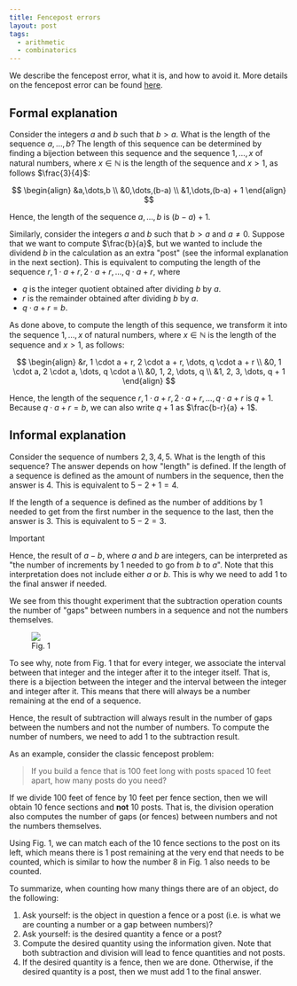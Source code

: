 ```yaml
---
title: Fencepost errors
layout: post
tags:
  - arithmetic
  - combinatorics
---
```

We describe the fencepost error, what it is, and how to avoid it. More details on the fencepost error can be found [here](https://betterexplained.com/articles/learning-how-to-count-avoiding-the-fencepost-problem/).

## Formal explanation
Consider the integers $a$ and $b$ such that $b > a$. What is the length of the sequence $a, \dots, b$? The length of this sequence can be determined by finding a bijection between this sequence and the sequence $1,\dots,x$ of natural numbers, where $x \in \mathbb N$ is the length of the sequence and $x > 1$, as follows $\frac{3}{4}$:

$$
\begin{align}
&a,\dots,b \\
&0,\dots,(b-a) \\
&1,\dots,(b-a) + 1
\end{align}
$$

Hence, the length of the sequence $a,\dots,b$ is $(b-a) + 1$.

Similarly, consider the integers $a$ and $b$ such that $b > a$ and $a \neq 0$. Suppose that we want to compute $\frac{b}{a}$, but we wanted to include the dividend $b$ in the calculation as an extra "post" (see the informal explanation in the next section). This is equivalent to computing the length of the sequence $r, 1 \cdot a + r, 2 \cdot a + r, \dots, q \cdot a + r$, where
* $q$ is the integer quotient obtained after dividing $b$ by $a$.
* $r$ is the remainder obtained after dividing $b$ by $a$.
* $q \cdot a + r = b$.

As done above, to compute the length of this sequence, we transform it into the sequence $1,\dots,x$ of natural numbers, where $x \in \mathbb N$ is the length of the sequence and $x > 1$, as follows:

$$
\begin{align}
&r, 1 \cdot a + r, 2 \cdot a + r, \dots, q \cdot a + r \\
&0, 1 \cdot a, 2 \cdot a, \dots, q \cdot a \\
&0, 1, 2, \dots, q \\
&1, 2, 3, \dots, q + 1
\end{align}
$$

Hence, the length of the sequence $r, 1 \cdot a + r, 2 \cdot a + r, \dots, q \cdot a + r$ is $q + 1$. Because $q \cdot a + r = b$, we can also write $q + 1$ as $\frac{b-r}{a} + 1$.
## Informal explanation
Consider the sequence of numbers $2,3,4,5$. What is the length of this sequence? The answer depends on how "length" is defined. If the length of a sequence is defined as the amount of numbers in the sequence, then the answer is $4$. This is equivalent to $5 - 2 + 1 = 4$.

If the length of a sequence is defined as the number of additions by $1$ needed to get from the first number in the sequence to the last, then the answer is $3$. This is equivalent to $5 - 2 = 3$.

> [!IMPORTANT]  
> Hence, the result of $a - b$, where $a$ and $b$ are integers, can be interpreted as "the number of increments by $1$ needed to go from $b$ to $a$". Note that this interpretation does not include either $a$ or $b$. This is why we need to add $1$ to the final answer if needed.

We see from this thought experiment that the subtraction operation counts the number of "gaps" between numbers in a sequence and not the numbers themselves. 
<figure>
<img src="figures/fencepost.png">
<figcaption>Fig. 1</figcaption>
</figure>
To see why, note from Fig. 1 that for every integer, we associate the interval between that integer and the integer after it to the integer itself. That is, there is a bijection between the integer and the interval between the integer and integer after it. This means that there will always be a number remaining at the end of a sequence.

Hence, the result of subtraction will always result in the number of gaps between the numbers and not the number of numbers. To compute the number of numbers, we need to add $1$ to the subtraction result.

As an example, consider the classic fencepost problem:

> If you build a fence that is $100$ feet long with posts spaced $10$ feet apart, how many posts do you need?

If we divide $100$ feet of fence by $10$ feet per fence section, then we will obtain $10$ fence sections and **not** $10$ posts. That is, the division operation also computes the number of gaps (or fences) between numbers and not the numbers themselves.

Using Fig. 1, we can match each of the $10$ fence sections to the post on its left, which means there is $1$ post remaining at the very end that needs to be counted, which is similar to how the number $8$ in Fig. 1 also needs to be counted.

To summarize, when counting how many things there are of an object, do the following:
1. Ask yourself: is the object in question a fence or a post (i.e. is what we are counting a number or a gap between numbers)?
2. Ask yourself: is the desired quantity a fence or a post?
3. Compute the desired quantity using the information given. Note that both subtraction and division will lead to fence quantities and not posts.
4. If the desired quantity is a fence, then we are done. Otherwise, if the desired quantity is a post, then we must add $1$ to the final answer.


